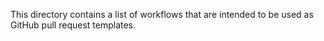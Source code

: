 This directory contains a list of workflows that are intended to be used as GitHub pull request templates.
